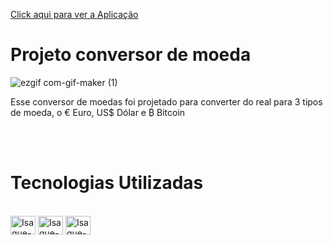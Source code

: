 
 <a href="https://jaidenesbrito.github.io/Project-Convert-Currency/">Click aqui para ver a Aplicação</a>

<h1>Projeto conversor de moeda</h1>

 
 
![ezgif com-gif-maker (1)](https://user-images.githubusercontent.com/107962435/199825315-71e06d0f-fe37-4131-9323-8960a2d38abf.gif)

<p>Esse conversor de moedas foi projetado para converter do real para 3 tipos de moeda, o € Euro, US$ Dólar e  ₿ Bitcoin</p>

<br>
<br>

<h1>Tecnologias Utilizadas</h1> 

<div style="display: inline_block"><br>
  <img align="center" alt="Isaque-HTML" height="30" width="40" src="https://cdn.jsdelivr.net/gh/devicons/devicon/icons/html5/html5-original.svg" />
  <img align="center" alt="Isaque-CSS" height="30" width="40" src="https://cdn.jsdelivr.net/gh/devicons/devicon/icons/css3/css3-original.svg" />
  <img align="center" alt="Isaque-Js" height="30" width="40" src="https://cdn.jsdelivr.net/gh/devicons/devicon/icons/javascript/javascript-original.svg" />
  
  <br>
  <br>
  
 
   
